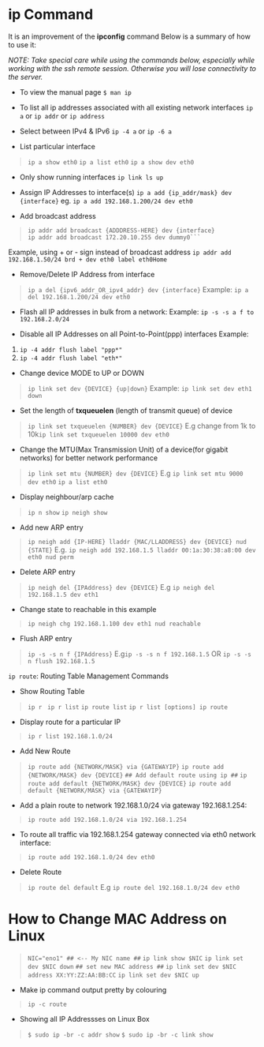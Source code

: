 # ip Command

It is an improvement of the __ipconfig__ command
Below is a summary of how to use it:

*NOTE: Take special care while using the commands below, especially while working with the ssh remote session. Otherwise you will lose connectivity to the server.*

- To view the manual page
```$ man ip```

- To list all ip addresses associated with all existing network interfaces
```ip a``` or ```ip addr``` or ```ip address```

- Select between IPv4 & IPv6
```ip -4 a``` or ```ip -6 a```

- List particular interface
>```ip a show eth0```
>```ip a list eth0```
>```ip a show dev eth0```

- Only show running interfaces
```ip link ls up```

- Assign IP Addresses to interface(s)
```ip a add {ip_addr/mask} dev {interface}```
eg. ```ip a add 192.168.1.200/24 dev eth0```

- Add broadcast address
>```ip addr add brd {ADDDRESS-HERE} dev {interface}
>ip addr add broadcast {ADDDRESS-HERE} dev {interface}
>ip addr add broadcast 172.20.10.255 dev dummy0```

Example, using + or - sign instead of broadcast address
```ip addr add 192.168.1.50/24 brd + dev eth0 label eth0Home```

- Remove/Delete IP Address from interface
>```ip a del {ipv6_addr_OR_ipv4_addr} dev {interface}```
>Example: ```ip a del 192.168.1.200/24 dev eth0```

- Flash all IP addresses in bulk from a network:
Example: ```ip -s -s a f to 192.168.2.0/24```

- Disable all IP Addresses on all Point-to-Point(ppp) interfaces
Example: 
1. ```ip -4 addr flush label "ppp*"```
2. ```ip -4 addr flush label "eth*"```

- Change device MODE to UP or DOWN
>```ip link set dev {DEVICE} {up|down}```
>Example: ```ip link set dev eth1 down```

- Set the length of __txqueuelen__ (length of transmit queue) of device 
>```ip link set txqueuelen {NUMBER} dev {DEVICE}```
>E.g change from 1k to 10k```ip link set txqueuelen 10000 dev eth0```

- Change the MTU(Max Transmission Unit) of a device(for gigabit networks) for better network performance
> ```ip link set mtu {NUMBER} dev {DEVICE}```
>E.g ```ip link set mtu 9000 dev eth0```
>```ip a list eth0```

- Display neighbour/arp cache
>```ip n show```
>```ip neigh show```

- Add new ARP entry
> ```ip neigh add {IP-HERE} lladdr {MAC/LLADDRESS} dev {DEVICE} nud {STATE}```
> E.g. ```ip neigh add 192.168.1.5 lladdr 00:1a:30:38:a8:00 dev eth0 nud perm```

- Delete ARP entry
>```ip neigh del {IPAddress} dev {DEVICE}```
>E.g ```ip neigh del 192.168.1.5 dev eth1```

- Change state to reachable in this example
>```ip neigh chg 192.168.1.100 dev eth1 nud reachable```

- Flush ARP entry
> ```ip -s -s n f {IPAddress}```
> E.g```ip -s -s n f 192.168.1.5```
OR
> ```ip -s -s n flush 192.168.1.5```


```ip route```: Routing Table Management Commands
- Show Routing Table
>```ip r ```
>```ip r list```
>```ip route list```
>```ip r list [options] ip route```

- Display route for a particular IP
> ```ip r list 192.168.1.0/24```

- Add New Route
>```ip route add {NETWORK/MASK} via {GATEWAYIP}```
>```ip route add {NETWORK/MASK} dev {DEVICE}```
>```## Add default route using ip ##```
>```ip route add default {NETWORK/MASK} dev {DEVICE}```
>```ip route add default {NETWORK/MASK} via {GATEWAYIP}```

- Add a plain route to network 192.168.1.0/24 via gateway 192.168.1.254:
> ```ip route add 192.168.1.0/24 via 192.168.1.254```

- To route all traffic via 192.168.1.254 gateway connected via eth0 network interface:
> ```ip route add 192.168.1.0/24 dev eth0```

- Delete Route
> ```ip route del default```
E.g ```ip route del 192.168.1.0/24 dev eth0```

# How to Change MAC Address on Linux
>```NIC="eno1" ## <-- My NIC name ##```
>```ip link show $NIC```
>```ip link set dev $NIC down```
>```## set new MAC address ##```
>```ip link set dev $NIC address XX:YY:ZZ:AA:BB:CC```
>```ip link set dev $NIC up```

- Make ip command output pretty by colouring
> ```ip -c route```

- Showing all IP Addressses on Linux Box
> ```$ sudo ip -br -c addr show```
> ```$ sudo ip -br -c link show```

